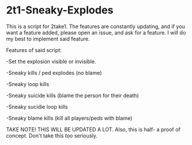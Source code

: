 # 2t1-Sneaky-Explodes
This is a script for 2take1.
The features are constantly updating, and if you want a feature added, please open an issue, and ask for a feature. I will do my best to implement said feature.

Features of said script:

-Set the explosion visible or invisible.

-Sneaky kills / ped explodes (no blame)

-Sneaky loop kills

-Sneaky suicide kills (blame the person for their death)

-Sneaky sucidie loop kills

-Sneaky blame kills (kill all players/peds with blame)


TAKE NOTE! THIS WILL BE UPDATED A LOT.
Also, this is half- a proof of concept. Don't take this _too_ seriously.
